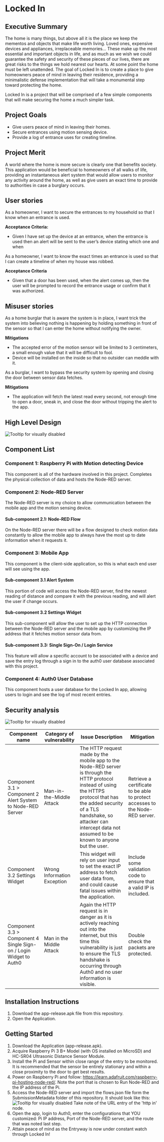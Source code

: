 # Locked In

## Executive Summary
The home is many things, but above all it is the place we keep the mementos and objects that make life worth living. Loved ones, expensive devices and appliances, irreplaceable memories… These make up the most essential and important objects in life, and as much as we wish we could guarantee the safety and security of these pieces of our lives, there are great risks to the things we hold nearest our hearts. At some point the home must be left unattended. The goal of Locked In is to create a place to give homeowners peace of mind in leaving their residence, providing a minimalistic defense implementation that will take a monumental step toward protecting the home.

Locked In is a project that will be comprised of a few simple components that will make securing the home a much simpler task.

## Project Goals
* Give users peace of mind in leaving their homes.
* Secure entrances using motion sensing device.
* Provide a log of entrance uses for creating timeline.

## Project Merit
A world where the home is more secure is clearly one that benefits society. This application would be beneficial to homeowners of all walks of life, providing an instantaneous alert system that would allow users to monitor any activity around the home, as well as give users an exact time to provide to authorities in case a burglary occurs.

## User stories
As a homeowner, I want to secure the entrances to my household so that I know when an entrance is used.

**Acceptance Criteria:**
* Given I have set up the device at an entrance, when the entrance is used then an alert will be sent to the user’s device stating which one and when

As a homeowner, I want to know the exact times an entrance is used so that I can create a timeline of when my house was robbed.

**Acceptance Criteria**
* Given that a door has been used, when the alert comes up, then the user will be prompted to record the entrance usage or confirm that it was authorized.

## Misuser stories
As a home burglar that is aware the system is in place, I want trick the system into believing nothing is happening by holding something in front of the sensor so that I can enter the home without notifying the owner.

**Mitigations**
* The accepted error of the motion sensor will be limited to 3 centimeters, a small enough value that it will be difficult to fool.
* Device will be installed on the inside so that no outsider can meddle with it.

As a burglar, I want to bypass the security system by opening and closing the door between sensor data fetches.

**Mitigations**
* The application will fetch the latest read every second, not enough time to open a door, sneak in, and close the door without tripping the alert to the app.

## High Level Design
![Tooltip for visually disabled](./HighDesignLockedIn.jpg)

## Component List
### Component 1: Raspberry Pi with Motion detecting Device
This component is all of the hardware involved in this project. Completes the physical collection of data and hosts the Node-RED server.

### Component 2: Node-RED Server
The Node-RED server is my choice to allow communication between the mobile app and the motion sensing device.

#### Sub-component 2.1: Node-RED Flow
On the Node-RED server there will be a flow designed to check motion data constantly to allow the mobile app to always have the most up to date information when it requests it.

### Component 3: Mobile App
This component is the client-side application, so this is what each end user will see using the app.

#### Sub-component 3.1 Alert System
This portion of code will access the Node-RED server, find the newest reading of distance and compare it with the previous reading, and will alert the user if change occurs.

#### Sub-component 3.2 Settings Widget
This sub-component will allow the user to set up the HTTP connection between the Node-RED server and the mobile app by customizing the IP address that it fetches motion sensor data from.

#### Sub-component 3.3: Single Sign-On / Login Service
This feature will allow a specific account to be associated with a device and save the entry log through a sign in to the auth0 user database associated with this project.

### Component 4: Auth0 User Database
This component hosts a user database for the Locked In app, allowing users to login and see the log of most recent entries.

## Security analysis
![Tooltip for visually disabled](./HighDesignLockedInSA.jpg)

| Component name | Category of vulnerability | Issue Description | Mitigation |
|----------------|---------------------------|-------------------|------------|
| Component 3.1 > Component 2 Alert System to Node-RED Server | Man-in-the-Middle Attack | The HTTP request made by the mobile app to the Node-RED server is through the HTTP protocol instead of using the HTTPS protocol that has the added security of a TLS handshake, so attacker can intercept data not assumed to be known to anyone but the user. | Retrieve a certificate to be able to protect accesses to the Node-RED server. |
| Component 3.2 Settings Widget | Wrong Information Exception | This widget will rely on user input to set the exact IP address to fetch user data from, and could cause fatal issues within the application. | Include some validation code to ensure that a valid IP is included. |
| Component 3.3 > Component 4 Single Sign-on / Login Widget to Auth0 | Man in the Middle Attack | Again the HTTP request is in danger as it is actively reaching out into the internet, but this time this vulnerability is just to ensure the TLS handshake is occurring through Auth0 and no user information is visible. | Double check the packets are protected. |

## Installation Instructions
1. Download the app-release.apk file from this repository.
2. Open the Application.

## Getting Started
1. Download the Application (app-release.apk).
2. Acquire Raspberry Pi 3 B+ Model (with OS installed on MicroSD) and HC-SR04 Ultrasonic Distance Sensor Module.
3. Install the Pi and Sensor within close range of the entry to be monitored. It is recommended that the sensor be entirely stationary and within a close proximity to the door to get best results.
4. Power on Raspberry Pi and follow: https://learn.adafruit.com/raspberry-pi-hosting-node-red/. Note the port that is chosen to Run Node-RED and the IP address of the Pi.
5. Access the Node-RED server and import the flows.json file form the SubmissionMetadata folder of this repository. It should look like this:
![Tooltip for visually disabled](./nrFlow.jpg) Take note of the URL entry of the 'http in' node.
6. Open the app, login to Auth0, enter the configurations that YOU customized: Pi IP address, Port of the Node-RED server, and the route that was noted last step. 
7. Attain peace of mind as the Entryway is now under constant watch through Locked In!


